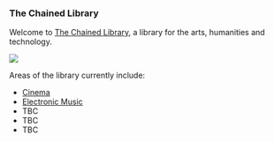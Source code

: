 ### The Chained Library

Welcome to [The Chained Library](thechainedlibrary.github.io), a library for the arts, humanities and technology.

![](https://github.com/thechainedlibrary/thechainedlibrary.github.io/blob/master/Libraries_in_the_Medieval_and_Renaissance_Periods.jpg?raw=true)

Areas of the library currently include:

* [Cinema](https://github.com/thechainedlibrary/thechainedlibrary.github.io/blob/master/cinema.md)
* [Electronic Music](https://github.com/thechainedlibrary/thechainedlibrary.github.io/blob/master/electronic_music.md)
* TBC
* TBC
* TBC
